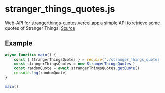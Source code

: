 # stranger_things_quotes.js
Web-API for [strangerthings-quotes.vercel.app](https://strangerthings-quotes.vercel.app/) a simple API to retrieve some quotes of Stranger Things! [Source](https://github.com/shadowoff09/strangerthings-quotes)

## Example
```JavaScript
async function main() {
	const { StrangerThingsQuotes } = require("./stranger_things_quotes.js.js")
	const strangerThingsQuotes = new StrangerThingsQuotes()
	const randomQuote = await strangerThingsQuotes.getQuote()
	console.log(randomQuote)
}

main()
```
